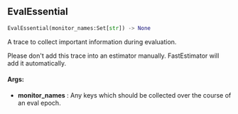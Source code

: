 ## EvalEssential
```python
EvalEssential(monitor_names:Set[str]) -> None
```
A trace to collect important information during evaluation.

Please don't add this trace into an estimator manually. FastEstimator will add it automatically.


#### Args:

* **monitor_names** :  Any keys which should be collected over the course of an eval epoch.